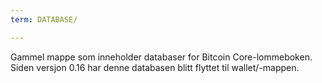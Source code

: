 ```yaml
---
term: DATABASE/

---
```

Gammel mappe som inneholder databaser for Bitcoin Core-lommeboken. Siden versjon 0.16 har denne databasen blitt flyttet til wallet/-mappen.